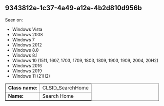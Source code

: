 ## 9343812e-1c37-4a49-a12e-4b2d810d956b

Seen on:
* Windows Vista
* Windows 2008
* Windows 7
* Windows 2012
* Windows 8.0
* Windows 8.1
* Windows 10 (1511, 1607, 1703, 1709, 1803, 1809, 1903, 1909, 2004, 20H2)
* Windows 2016
* Windows 2019
* Windows 11 (21H2)

<table border="1" class="docutils">
  <tbody>
    <tr>
      <td><b>Class name:</b></td>
      <td>CLSID_SearchHome</td>
    </tr>
    <tr>
      <td><b>Name:</b></td>
      <td>Search Home</td>
    </tr>
  </tbody>
</table>

